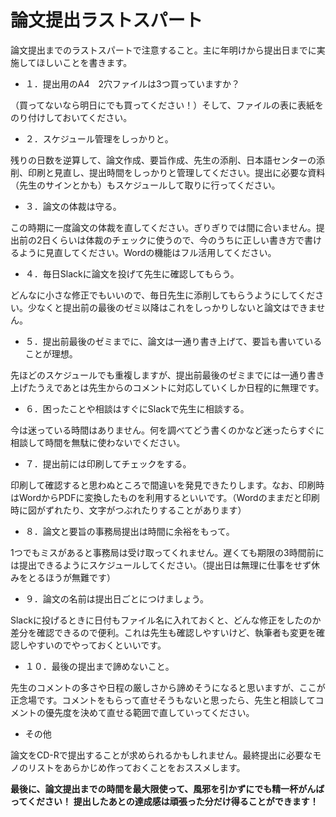 # 論文提出ラストスパート
論文提出までのラストスパートで注意すること。主に年明けから提出日までに実施してほしいことを書きます。
- １．提出用のA4　2穴ファイルは3つ買っていますか？

（買ってないなら明日にでも買ってください！）そして、ファイルの表に表紙をのり付けしておいてください。

- ２．スケジュール管理をしっかりと。

残りの日数を逆算して、論文作成、要旨作成、先生の添削、日本語センターの添削、印刷と見直し、提出時間をしっかりと管理してください。提出に必要な資料（先生のサインとかも）もスケジュールして取りに行ってください。
- ３．論文の体裁は守る。

この時期に一度論文の体裁を直してください。ぎりぎりでは間に合いません。提出前の2日くらいは体裁のチェックに使うので、今のうちに正しい書き方で書けるように見直してください。Wordの機能はフル活用してください。

- ４．毎日Slackに論文を投げて先生に確認してもらう。

どんなに小さな修正でもいいので、毎日先生に添削してもらうようにしてください。少なくと提出前の最後のゼミ以降はこれをしっかりしないと論文はできません。

- ５．提出前最後のゼミまでに、論文は一通り書き上げて、要旨も書いていることが理想。

先ほどのスケジュールでも重複しますが、提出前最後のゼミまでには一通り書き上げたうえであとは先生からのコメントに対応していくしか日程的に無理です。

- ６．困ったことや相談はすぐにSlackで先生に相談する。

今は迷っている時間はありません。何を調べてどう書くのかなど迷ったらすぐに相談して時間を無駄に使わないでください。

- ７．提出前には印刷してチェックをする。

印刷して確認すると思わぬところで間違いを発見できたりします。なお、印刷時はWordからPDFに変換したものを利用するといいです。（Wordのままだと印刷時に図がずれたり、文字がつぶれたりすることがあります）

- ８．論文と要旨の事務局提出は時間に余裕をもって。

1つでもミスがあると事務局は受け取ってくれません。遅くても期限の3時間前には提出できるようにスケジュールしてください。（提出日は無理に仕事をせず休みをとるほうが無難です）

- ９．論文の名前は提出日ごとにつけましょう。

Slackに投げるときに日付もファイル名に入れておくと、どんな修正をしたのか差分を確認できるので便利。これは先生も確認しやすいけど、執筆者も変更を確認しやすいのでやっておくといいです。

- １０．最後の提出まで諦めないこと。

先生のコメントの多さや日程の厳しさから諦めそうになると思いますが、ここが正念場です。コメントをもらって直せそうもないと思ったら、先生と相談してコメントの優先度を決めて直せる範囲で直していってください。

- その他

論文をCD-Rで提出することが求められるかもしれません。最終提出に必要なモノのリストをあらかじめ作っておくことをおススメします。


__最後に、論文提出までの時間を最大限使って、風邪を引かずにでも精一杯がんばってください！__
__提出したあとの達成感は頑張った分だけ得ることができます！__
